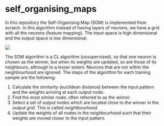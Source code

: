 # self_organising_maps

In this repository the Self-Organising Map (SOM) is implemented from scratch. In this algorithm instead of having layers of neurons, we have a grid with all the neurons (feature mapping). The input space is high dimensional and the output space is low dimensional.


<img src="https://miro.medium.com/max/1310/1*QG7afWQKjY3IpezhNQMzBg.png"/>


The SOM algorithm is a CL algorithm (unsupervised), so that one neuron is chosen as the winner, but when its weights are updated, so are those of its neighbours, although to a lesser extent. Neurons that are not within the neighbourhood are ignored. The steps of the algorithm for each training sample are the following:
1. Calculate the similarity (euclidean distance) between the input pattern and the weights arriving at each output node.
2. Find the most similar node; often referred to as the *winner*.
3. Select a set of output nodes which are located close to the winner in the *output grid*. This is called *neightbourhood*.
4.  Update the weights of all nodes in the neighbourhood such that their weights are moved closer to the input pattern. 
